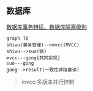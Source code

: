 ## 数据库

[数据库事务特征、数据库隔离级别](https://www.jianshu.com/p/fd51cb8dc03b)
```mermaid
graph TB
shiwu(事务管理)-->mvcc(MVCC)
shiwu-->suo(锁)
mvcc---gong{共同实现}
suo---gong
gong-->result(一致性非阻塞读)
```

> mvcc:多版本并行控制



